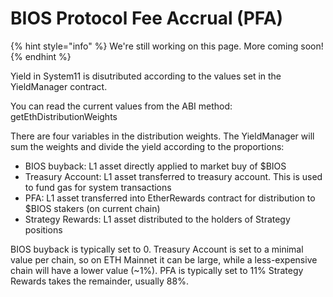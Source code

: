 # BIOS Protocol Fee Accrual (PFA)

{% hint style="info" %}
We're still working on this page. More coming soon!
{% endhint %}

Yield in System11 is disutributed according to the values set in the YieldManager contract.

You can read the current values from the ABI method: getEthDistributionWeights

There are four variables in the distribution weights. The YieldManager will sum the weights and divide the yield according to the proportions:

 - BIOS buyback: L1 asset directly applied to market buy of $BIOS
 - Treasury Account: L1 asset transferred to treasury account. This is used to fund gas for system transactions
 - PFA: L1 asset transferred into EtherRewards contract for distribution to $BIOS stakers (on current chain)
 - Strategy Rewards: L1 asset distributed to the holders of Strategy positions

BIOS buyback is typically set to 0.
Treasury Account is set to a minimal value per chain, so on ETH Mainnet it can be large, while a less-expensive chain will have a lower value (~1%).
PFA is typically set to 11%
Strategy Rewards takes the remainder, usually 88%.
